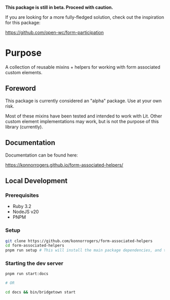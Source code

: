 **This package is still in beta. Proceed with caution.**

If you are looking for a more fully-fledged solution, check out the inspiration for this package:

<https://github.com/open-wc/form-participation>

# Purpose

A collection of reusable mixins + helpers for working with form associated custom elements.

## Foreword

This package is currently considered an "alpha" package. Use at your own risk.

Most of these mixins have been tested and intended to work with Lit. Other custom element implementations
may work, but is not the purpose of this library (currently).


## Documentation

Documentation can be found here:

<https://konnorrogers.github.io/form-associated-helpers/>

## Local Development

### Prerequisites

- Ruby 3.2
- NodeJS v20
- PNPM

### Setup

```bash
git clone https://github.com/konnorrogers/form-associated-helpers
cd form-associated-helpers
pnpm run setup # This will install the main package dependencies, and the documentation dependencies
```

### Starting the dev server

```bash
pnpm run start:docs

# OR

cd docs && bin/bridgetown start
```

